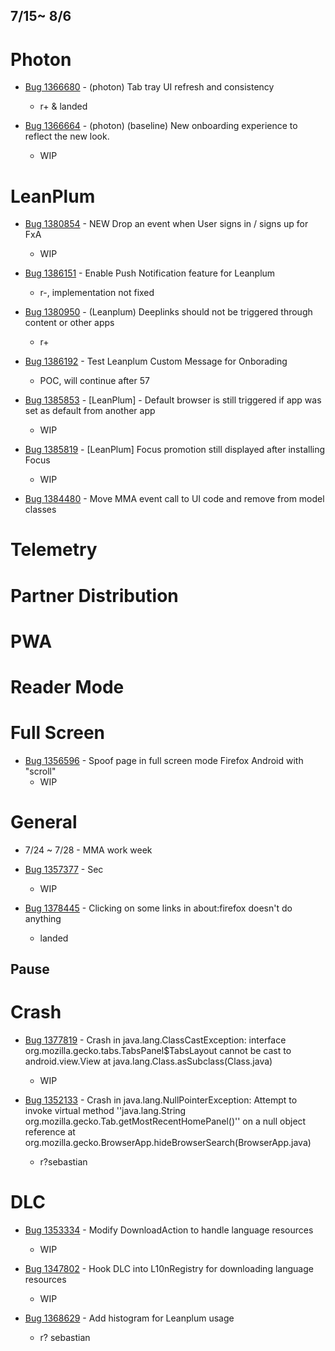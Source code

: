 ## 7/15~ 8/6
# Photon

- [Bug 1366680](https://bugzilla.mozilla.org/show_bug.cgi?id=1366680) - (photon) Tab tray UI refresh and consistency
    - r+ & landed	    

- [Bug 1366664](https://bugzilla.mozilla.org/show_bug.cgi?id=1366664) - (photon) (baseline) New onboarding experience to reflect the new look.
    - WIP

# LeanPlum

- [Bug 1380854](https://bugzilla.mozilla.org/show_bug.cgi?id=1380854) - NEW	Drop an event when User signs in / signs up for FxA 
    - WIP

- [Bug 1386151](https://bugzilla.mozilla.org/show_bug.cgi?id=1386151) - Enable Push Notification feature for Leanplum
    - r-, implementation not fixed
    
- [Bug 1380950](https://bugzilla.mozilla.org/show_bug.cgi?id=1380950) - (Leanplum) Deeplinks should not be triggered through content or other apps
    - r+
    
- [Bug 1386192](https://bugzilla.mozilla.org/show_bug.cgi?id=1386192) - Test Leanplum Custom Message for Onborading
    - POC, will continue after 57
    
- [Bug 1385853](https://bugzilla.mozilla.org/show_bug.cgi?id=1385853) - [LeanPlum] - Default browser is still triggered if app was set as default from another app
    - WIP
    
- [Bug 1385819](https://bugzilla.mozilla.org/show_bug.cgi?id=1385819) - [LeanPlum] Focus promotion still displayed after installing Focus
    - WIP   
    
- [Bug 1384480](https://bugzilla.mozilla.org/show_bug.cgi?id=1384480) - Move MMA event call to UI code and remove from model classes 

# Telemetry    
# Partner Distribution
# PWA
# Reader Mode
# Full Screen
- [Bug 1356596](https://bugzilla.mozilla.org/show_bug.cgi?id=1356596) - Spoof page in full screen mode Firefox Android with "scroll"
    - WIP

# General
- 7/24 ~ 7/28 - MMA work week

- [Bug 1357377](https://bugzilla.mozilla.org/show_bug.cgi?id=1352133) - Sec
    - WIP
    
- [Bug 1378445](https://bugzilla.mozilla.org/show_bug.cgi?id=1378445) - Clicking on some links in about:firefox doesn't do anything
   - landed

## Pause
# Crash
- [Bug 1377819](https://bugzilla.mozilla.org/show_bug.cgi?id=1377819) - Crash in java.lang.ClassCastException: interface org.mozilla.gecko.tabs.TabsPanel$TabsLayout cannot be cast to android.view.View at java.lang.Class.asSubclass(Class.java)
    - WIP

- [Bug 1352133](https://bugzilla.mozilla.org/show_bug.cgi?id=1352133) - Crash in java.lang.NullPointerException: Attempt to invoke virtual method ''java.lang.String org.mozilla.gecko.Tab.getMostRecentHomePanel()'' on a null object reference at org.mozilla.gecko.BrowserApp.hideBrowserSearch(BrowserApp.java)
    - r?sebastian

# DLC
- [Bug 1353334](https://bugzilla.mozilla.org/show_bug.cgi?id=1353334) - Modify DownloadAction to handle language resources
    - WIP
    
- [Bug 1347802](https://bugzilla.mozilla.org/show_bug.cgi?id=1347802) - Hook DLC into L10nRegistry for downloading language resources
    - WIP
    
- [Bug 1368629](https://bugzilla.mozilla.org/show_bug.cgi?id=1368629) - Add histogram for Leanplum usage
    - r? sebastian
  
